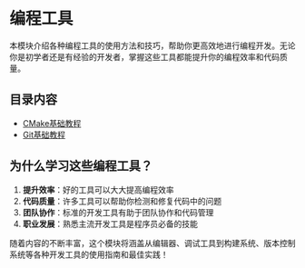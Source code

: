 # 编程工具

本模块介绍各种编程工具的使用方法和技巧，帮助你更高效地进行编程开发。无论你是初学者还是有经验的开发者，掌握这些工具都能提升你的编程效率和代码质量。

## 目录内容

- [CMake基础教程](01-cmake-basics.md)
- [Git基础教程](02-git-basics.md)

## 为什么学习这些编程工具？

1. **提升效率**：好的工具可以大大提高编程效率
2. **代码质量**：许多工具可以帮助你检测和修复代码中的问题
3. **团队协作**：标准的开发工具有助于团队协作和代码管理
4. **职业发展**：熟悉主流开发工具是程序员必备的技能

随着内容的不断丰富，这个模块将涵盖从编辑器、调试工具到构建系统、版本控制系统等各种开发工具的使用指南和最佳实践！